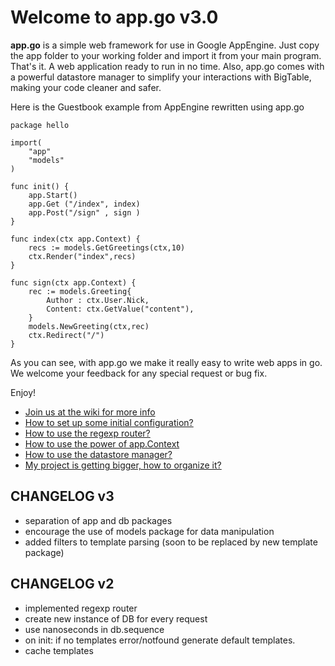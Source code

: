 Welcome to app.go v3.0
======================

**app.go** is a simple web framework for use in Google AppEngine. Just copy the app folder to your working folder and import it from your main program. That's it. A web application ready to run in no time. Also, app.go comes with a powerful datastore manager to simplify your interactions with BigTable, making your code cleaner and safer.


Here is the Guestbook example from AppEngine rewritten using app.go

    package hello

    import(
        "app"
        "models"
    )

    func init() {
        app.Start()
        app.Get ("/index", index)
        app.Post("/sign" , sign )
    }

    func index(ctx app.Context) {
        recs := models.GetGreetings(ctx,10)
        ctx.Render("index",recs)
    }

    func sign(ctx app.Context) {
        rec := models.Greeting{
            Author : ctx.User.Nick,
            Content: ctx.GetValue("content"),
        }
        models.NewGreeting(ctx,rec)
        ctx.Redirect("/")
    }

As you can see, with app.go we make it really easy to write web apps in go. We welcome your feedback for any special request or bug fix.

Enjoy!

* [Join us at the wiki for more info](appgo/wiki)
* [How to set up some initial configuration?](appgo/wiki/config)
* [How to use the regexp router?](appgo/wiki/routing)
* [How to use the power of app.Context](appgo/wiki/context)
* [How to use the datastore manager?](appgo/wiki/datastore)
* [My project is getting bigger, how to organize it?](appgo/wiki/organize)


CHANGELOG v3
------------
* separation of app and db packages
* encourage the use of models package for data manipulation
* added filters to template parsing (soon to be replaced by new template package)


CHANGELOG v2
------------
* implemented regexp router
* create new instance of DB for every request
* use nanoseconds in db.sequence
* on init: if no templates error/notfound generate default templates.
* cache templates


